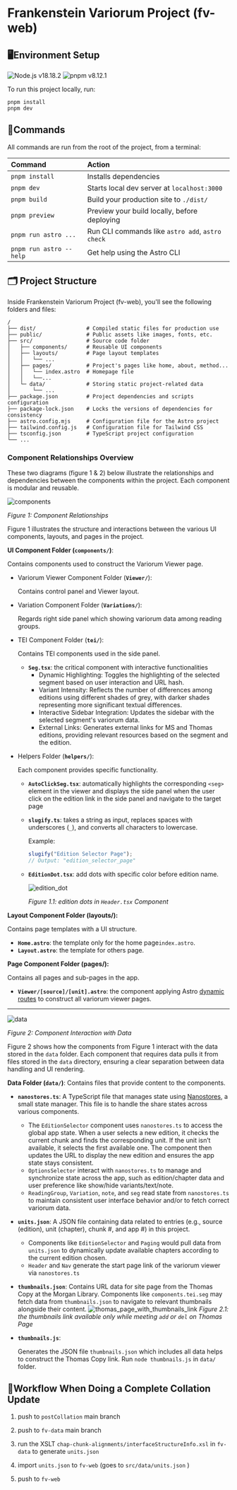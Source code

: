 # Frankenstein Variorum Project (fv-web)

## :desktop_computer:Environment Setup

 ![Node.js v18.18.2](https://img.shields.io/badge/Node.js-v18.18.2-green)  ![pnpm v8.12.1](https://img.shields.io/badge/pnpm-v8.12.1-green)

To run this project locally, run:

```shell
pnpm install
pnpm dev
```

## :memo:Commands

All commands are run from the root of the project, from a terminal:

| Command                 | Action                                           |
| :---------------------- | :----------------------------------------------- |
| `pnpm install`          | Installs dependencies                            |
| `pnpm dev`              | Starts local dev server at `localhost:3000`      |
| `pnpm build`            | Build your production site to `./dist/`          |
| `pnpm preview`          | Preview your build locally, before deploying     |
| `pnpm run astro ...`    | Run CLI commands like `astro add`, `astro check` |
| `pnpm run astro --help` | Get help using the Astro CLI                     |

## :card_index_dividers: Project Structure

Inside Frankenstein Variorum Project (fv-web), you'll see the following folders and files:

```shell
/
├── dist/                # Compiled static files for production use
├── public/              # Public assets like images, fonts, etc.
├── src/                 # Source code folder
│   ├── components/      # Reusable UI components
│   ├── layouts/         # Page layout templates
│   │   └── ... 
│   ├── pages/           # Project's pages like home, about, method...
│   │   └── index.astro  # Homepage file
│   │   └──...
│   └─ data/             # Storing static project-related data
│   	└── ...
├── package.json         # Project dependencies and scripts configuration
├── package-lock.json    # Locks the versions of dependencies for consistency
├── astro.config.mjs     # Configuration file for the Astro project
├── tailwind.config.js   # Configuration file for Tailwind CSS
├── tsconfig.json        # TypeScript project configuration
└── ...                  
```

### Component Relationships Overview

These two diagrams (figure 1 & 2) below illustrate the relationships and dependencies between the components within the project. Each component is modular and reusable. 

![components](./readme/fv-web-component.jpeg)

*Figure 1: Component Relationships*

Figure 1 illustrates the structure and interactions between the various UI components, layouts, and pages in the project. 

**UI Component Folder (`components/`)**:

Contains components used to construct the Variorum Viewer page. 

- Variorum Viewer Component Folder (**`Viewer/`**):

  Contains control panel and Viewer layout. 

- Variation Component Folder (**`Variations/`**):

  Regards right side panel which showing variorum data among reading groups.

- TEI Component Folder (**`tei/`**):

  Contains TEI components used in the side panel.

  - **`Seg.tsx`**: the critical component with interactive functionalities
    - Dynamic Highlighting: Toggles the highlighting of the selected segment based on user interaction and URL hash.
    - Variant Intensity: Reflects the number of differences among editions using different shades of grey, with darker shades representing more significant textual differences.
    - Interactive Sidebar Integration: Updates the sidebar with the selected segment's variorum data.
    - External Links: Generates external links for MS and Thomas editions, providing relevant resources based on the segment and the edition.

- Helpers Folder (**`helpers/`**):

  Each component provides specific functionality. 

  - **`AutoClickSeg.tsx`**:  automatically highlights the corresponding `<seg>` element in the viewer and displays the side panel when the user click on the edition link in the side panel and navigate to the target page

  - **`slugify.ts`**:   takes a string as input, replaces spaces with underscores (`_`), and converts all characters to lowercase.

    Example:

    ```javascript
    slugify("Edition Selector Page"); 
    // Output: "edition_selector_page"
    ```

  - **`EditionDot.tsx`**: add dots with specific color before edition name. 

    ![edition_dot](./readme/edition_dot.jpg)

    *Figure 1.1: edition dots in `Header.tsx` Component* 

**Layout Component Folder (layouts/):**

Contains page templates with a UI structure. 

- **`Home.astro`**: the template only for the home page`index.astro`.
- **`Layout.astro`**: the template for others page.

**Page Component Folder (pages/):**

Contains all pages and sub-pages in the app.

- **`Viewer/[source]/[unit].astro`**: the component applying Astro [dynamic routes](https://docs.astro.build/en/guides/routing/#dynamic-routes) to construct all variorum viewer pages.

--------

![data](./readme/fv-web-component(data).jpeg)

*Figure 2: Component Interaction with Data*

Figure 2 shows how the components from Figure 1 interact with the data stored in the `data` folder. Each component that requires data pulls it from files stored in the `data` directory, ensuring a clear separation between data handling and UI rendering.

**Data Folder (`data/`)**:
Contains files that provide content to the components.

- **`nanostores.ts`**:
  A TypeScript file that manages state using [Nanostores](https://github.com/nanostores/nanostores), a small state manager. This file is to handle the share states across various components. 
  
  - The `EditionSelector` component uses `nanostores.ts` to access the global app state. When a user selects a new edition, it checks the current chunk and finds the corresponding unit. If the unit isn’t available, it selects the first available one. The component then updates the URL to display the new edition and ensures the app state stays consistent.
  - `OptionsSelector` interact with `nanostores.ts` to manage and synchronize state across the app, such as edition/chapter data and user preference like show/hide variants/text/note.
  - `ReadingGroup`, `Variation`, `note`, and `seg` read state from `nanostores.ts` to maintain consistent user interface behavior and/or to fetch correct variorum data.  
  
- **`units.json`**:
  A JSON file containing data related to entries (e.g., source (edition), unit (chapter), chunk #, and app #) in this project. 

  - Components like `EditionSelector` and `Paging` would pull data from `units.json` to dynamically update available chapters according to the current edition chosen.
  - `Header` and `Nav` generate the start page link of the variorum viewer via `nanostores.ts`

- **`thumbnails.json`**:
  Contains URL data for site page from the Thomas Copy at the Morgan Library. Components like `components.tei.seg`  may fetch data from `thumbnails.json` to navigate to relevant thumbnails alongside their content. 
  ![thomas_page_with_thumbnails_link](./readme/thomas_page_with_thumbnails_link.jpg)
  *Figure 2.1: the thumbnails link available only while meeting `add` or `del` on Thomas Page*

- **`thumbnails.js`**: 

  Generates the JSON file `thumbnails.json` which includes all data helps to construct the Thomas Copy link. Run `node thumbnails.js` in `data/` folder.

## :arrows_counterclockwise:Workflow When Doing a Complete Collation Update

1. push to `postCollation` main branch

2. push to `fv-data` main branch

3. run the XSLT `chap-chunk-alignments/interfaceStructureInfo.xsl` in `fv-data` to generate `units.json` 

4. import `units.json` to `fv-web` (goes to `src/data/units.json` )

5. push to `fv-web`

